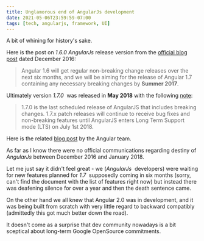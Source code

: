 ```yaml
---
title: Unglamorous end of AngularJs development
date: 2021-05-06T23:59:59-07:00
tags: [tech, angularjs, framework, UI]
---
```


A bit of whining for history's sake.

Here is the post on _1.6.0 AngularJs_ release version from the
[official blog post](http://blog.angularjs.org/2016/12/angular-160-released.html) dated December 2016:
> Angular 1.6 will get regular non-breaking change releases over the next six months,
> and we will be aiming for the release of Angular 1.7 containing any necessary
> breaking changes by **Summer 2017**.

Ultimately version *1.7.0* &nbsp;was released in **May 2018** with the following
[note](https://github.com/angular/angular.js/blob/master/CHANGELOG.md#170-nonexistent-physiology-2018-05-11):
> 1.7.0 is the last scheduled release of AngularJS that includes breaking changes.
> 1.7.x patch releases will continue to receive bug fixes and non-breaking features
> until AngularJS enters Long Term Support mode (LTS) on July 1st 2018.

Here is the
related [blog post](https://blog.angular.io/stable-angularjs-and-long-term-support-7e077635ee9c)
by the Angular team.

As far as I know there were no official communications regarding destiny of _AngularJs_
between December 2016 and January 2018.

Let me just say it didn't feel great - we (_AngularJs_ &nbsp;developers) were waiting for new
features planned for _1.7_ &nbsp;supposedly coming in six months (sorry, can't find the document
with the list of features right now) but instead there was deafening silence for over a year and
then the death sentence came.

On the other hand we all knew that Angular 2.0 was in development, and it was being built from scratch
with very little regard to backward compatibly (admittedly this got much better down the road).

It doesn't come as a surprise that dev community nowadays is a bit sceptical about long-term Google
OpenSource commitments.
